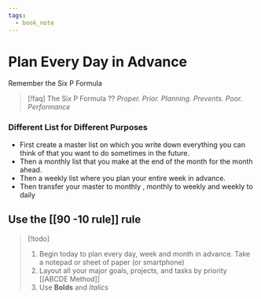 ```yaml
---
tags:
  - book_note
---
```

# Plan Every Day in Advance

Remember the Six P Formula

>[!faq] The Six P Formula ??
> *Proper. Prior. Planning. Prevents. Poor. Performance*
### Different List for Different Purposes
- First create a master list on which you write down everything you can think of that you want to do sometimes in the future.
- Then a monthly list that you make at the end of the month for the month ahead.
- Then a weekly list where you plan your entire week in advance.
- Then transfer your master to monthly , monthly to weekly and weekly to daily
## Use the [[90 -10 rule]] rule

>[!todo]
>1. Begin today to plan every day, week and month in advance. Take a notepad or sheet of paper (or smartphone)
>2.  Layout all your major goals, projects, and tasks by priority [[ABCDE Method]]
>3. Use **Bolds** and *Italics*
